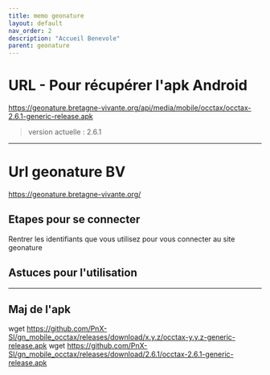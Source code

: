 ```yaml
---
title: memo geonature
layout: default
nav_order: 2
description: "Accueil Benevole"
parent: geonature
---
```


# URL - Pour récupérer l'apk Android
https://geonature.bretagne-vivante.org/api/media/mobile/occtax/occtax-2.6.1-generic-release.apk

> version actuelle : 2.6.1

-------------

# Url geonature BV
https://geonature.bretagne-vivante.org/

## Etapes pour se connecter
Rentrer les identifiants que vous utilisez pour vous connecter au site geonature

## Astuces pour l'utilisation 



-------------

## Maj de l'apk

wget https://github.com/PnX-SI/gn_mobile_occtax/releases/download/x.y.z/occtax-y.y.z-generic-release.apk
wget https://github.com/PnX-SI/gn_mobile_occtax/releases/download/2.6.1/occtax-2.6.1-generic-release.apk
